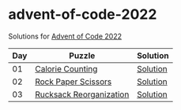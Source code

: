# advent-of-code-2022

Solutions for [Advent of Code 2022](https://adventofcode.com/2022)

| Day | Puzzle                                                         | Solution                             |
|-----|----------------------------------------------------------------|--------------------------------------|
| 01  | [Calorie Counting](https://adventofcode.com/2022/day/1)        | [Solution](src/main/kotlin/Day01.kt) |
| 02  | [Rock Paper Scissors](https://adventofcode.com/2022/day/2)     | [Solution](src/main/kotlin/Day02.kt) |
| 03  | [Rucksack Reorganization](https://adventofcode.com/2022/day/3) | [Solution](src/main/kotlin/Day03.kt) |
